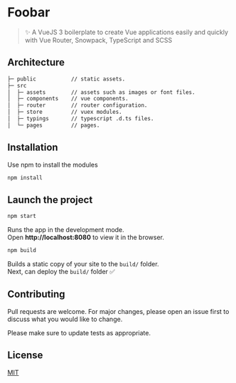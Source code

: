# Foobar

> ✨ A VueJS 3 boilerplate to create Vue applications easily and quickly with Vue Router, Snowpack, TypeScript and SCSS

## Architecture
```bash
├─ public           // static assets.
├─ src
│  ├─ assets        // assets such as images or font files.
│  ├─ components    // vue components.
│  ├─ router        // router configuration.
│  ├─ store         // vuex modules.
│  ├─ typings       // typescript .d.ts files.
│  └─ pages         // pages.
```

## Installation

Use npm to install the modules

```bash
npm install
```

## Launch the project

```bash
npm start
```
Runs the app in the development mode.\
Open **http://localhost:8080** to view it in the browser.

```bash
npm build
```
Builds a static copy of your site to the `build/` folder.\
Next, can deploy the `build/` folder ✅

## Contributing
Pull requests are welcome. For major changes, please open an issue first to discuss what you would like to change.

Please make sure to update tests as appropriate.

## License
[MIT](https://choosealicense.com/licenses/mit/)
